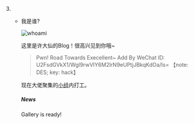 3. - 我是谁? 
   
     ![whoami](../../../../img/woami.jpg)
   
     这里是许大仙的Blog！很高兴见到你哦~
   
     > Pwn! Road Towards Execellent~
     > Add By WeChat ID: U2FsdGVkX1/Wgl9rwVIY6M2lrN9eUPtjJBkqKdOa/Is=
     > 【note: DES; key: hack】
   
   
     现在大佬聚集的[小组](http://www.wingtecher.com/person)内打工。
   
   
     ##### News
   
     Gallery is ready!
